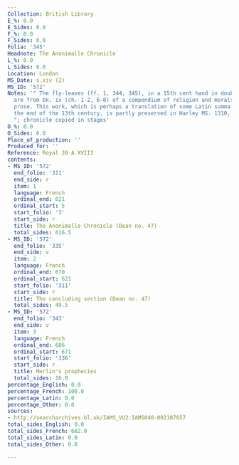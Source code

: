 ```yaml
---
Collection: British Library
E_%: 0.0
E_Sides: 0.0
F_%: 0.0
F_Sides: 0.0
Folia: '345'
Headnote: The Anonimalle Chronicle
L_%: 0.0
L_Sides: 0.0
Location: London
MS_Date: s.xiv (2)
MS_ID: '572'
Notes: '" The fly-leaves (ff. 1, 344, 345), in a 15th cent hand in double columns,
  are from bk. ix (ch. 1-2, 6-8) of a compendium of religion and morals in French
  prose. This work, which is perhaps a translation of some Latin summa composed about
  the end of the 13th century, is partly preserved in Harley MS. 1310, ff. 1-80 b
  "; chronicle copied in stages'
O_%: 0.0
O_Sides: 0.0
Place_of_production: ''
Produced_for: ''
Reference: Royal 20 A XVIII
contents:
- MS_ID: '572'
  end_folio: '311'
  end_side: r
  item: 1
  language: French
  ordinal_end: 621
  ordinal_start: 5
  start_folio: '3'
  start_side: r
  title: The Anonimalle Chronicle (Dean no. 47)
  total_sides: 616.5
- MS_ID: '572'
  end_folio: '335'
  end_side: v
  item: 2
  language: French
  ordinal_end: 670
  ordinal_start: 621
  start_folio: '311'
  start_side: r
  title: The concluding section (Dean no. 47)
  total_sides: 49.5
- MS_ID: '572'
  end_folio: '343'
  end_side: v
  item: 3
  language: French
  ordinal_end: 686
  ordinal_start: 671
  start_folio: '336'
  start_side: r
  title: Merlin's prophecies
  total_sides: 16.0
percentage_English: 0.0
percentage_French: 100.0
percentage_Latin: 0.0
percentage_Other: 0.0
sources:
- http://searcharchives.bl.uk/IAMS_VU2:IAMS040-002107657
total_sides_English: 0.0
total_sides_French: 682.0
total_sides_Latin: 0.0
total_sides_Other: 0.0

---
```

